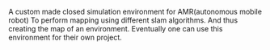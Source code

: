A custom made closed simulation environment for AMR(autonomous mobile robot) 
To perform mapping using different slam algorithms. 
And thus creating the map of an environment.
Eventually one can use this environment for their own project.
